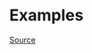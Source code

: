


# Examples


[Source](http://www.rubydoc.info/gems/rubocop/RuboCop/Cop/Lint/UnderscorePrefixedVariableName)